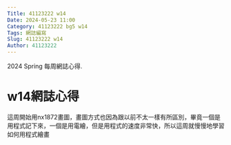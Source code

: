 ```yaml
---
Title: 41123222 w14
Date: 2024-05-23 11:00
Category: 41123222 bg5 w14
Tags: 網誌編寫
Slug: 41123222 w14
Author: 41123222 
---
```


2024 Spring 每周網誌心得.

<!-- PELICAN_END_SUMMARY -->

# w14網誌心得
這周開始用nx1872畫圖，畫圖方式也因為跟以前不太一樣有所區別，畢竟一個是用程式記下來，一個是用電繪，但是用程式的速度非常快，所以這周就慢慢地學習如何用程式繪畫